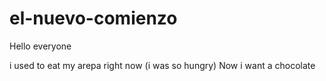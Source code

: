 # el-nuevo-comienzo

Hello everyone 

i used to eat my arepa right now (i was so hungry)
Now i want a chocolate 
